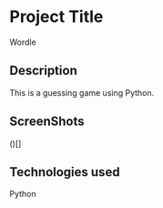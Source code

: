 # Project Title
Wordle
## Description
This is a guessing game using Python.

## ScreenShots
()[]

## Technologies used
Python
